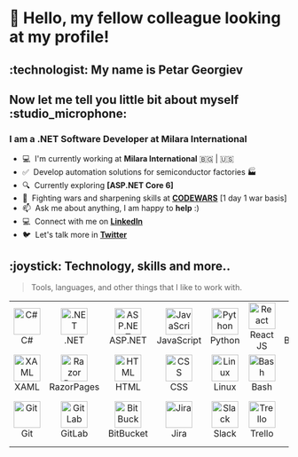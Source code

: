 <h1 align="left">👋 Hello, my fellow colleague looking at my profile!</h1>
<h2 align="left">:technologist: My name is Petar Georgiev</h2>
<h2 align="left">Now let me tell you little bit about myself :studio_microphone:</h2>
<h3 align="left">I am a .NET Software Developer at Milara International </h3>

- :computer: &nbsp;I'm currently working at **Milara International** :bulgaria: | :us:
- :white_check_mark: &nbsp;Develop automation solutions for semiconductor factories :factory:
- :mag: &nbsp;Currently exploring **[ASP.NET Core 6]**
- :person_fencing: &nbsp;Fighting wars and sharpening skills at **[CODEWARS]** [1 day 1 war basis] 
- :mailbox: &nbsp;Ask me about anything, I am happy to **help** :)
- :computer: &nbsp;Connect with me on **[LinkedIn]**
- :bird: &nbsp;Let's talk more in **[Twitter]**

<h2 align="left" id="pgeorgiev-tech">:joystick: Technology, skills and more.. </h2>


> Tools, languages, and other things that I like to work with.
<table align="center">
  <tr>
  <td align="center" width="96">
      <a href="#pgeorgiev-tech">
        <img src="https://cdn.cdnlogo.com/logos/c/27/c.svg" width="48" height="48" alt="C#" />
      </a>
      <br>C#
    </td>
    <td align="center" width="96">
      <a href="#pgeorgiev-tech">
        <img src="https://avatars.githubusercontent.com/u/9141961?s=200&v=4" width="48" height="48" alt=".NET" />
      </a>
      <br>.NET
    </td>
    <td align="center" width="96">
      <a href="#pgeorgiev-tech">
        <img src="https://logodix.com/logo/1796970.png" width="48" height="48" alt="ASP.NET" />
      </a>
      <br>ASP.NET
    </td>
    <td align="center" width="96">
      <a href="#pgeorgiev-tech">
        <img src="https://upload.wikimedia.org/wikipedia/commons/thumb/9/99/Unofficial_JavaScript_logo_2.svg/1024px-Unofficial_JavaScript_logo_2.svg.png" width="48" height="48" alt="JavaScript" />
      </a>
      <br>JavaScript
    </td>
    <td align="center" width="96">
      <a href="#pgeorgiev-tech">
        <img src="https://upload.wikimedia.org/wikipedia/commons/thumb/c/c3/Python-logo-notext.svg/1200px-Python-logo-notext.svg.png" width="48" height="48" alt="Python" />
      </a>
      <br>Python
    </td>
    <td align="center" width="96">
      <a href="#pgeorgiev-tech">
        <img src="https://brandlogos.net/wp-content/uploads/2020/09/react-logo.png" width="48" height="48" alt="React" />
      </a>
      <br>React JS
    </td>
    <td align="center" width="96">
      <a href="#pgeorgiev-tech">
        <img src="https://cdn.worldvectorlogo.com/logos/bootstrap-4.svg" width="48" height="48" alt="Bootstrap" />
      </a>
      <br>Bootstrap
    </td>
    <td align="center" width="96">
      <a href="#pgeorgiev-tech">
        <img src="https://cdn.icon-icons.com/icons2/2415/PNG/512/jquery_plain_wordmark_logo_icon_146445.png" width="48" height="48" alt="jQuery" />
      </a>
      <br>jQuery
    </td>
   
  </tr>
  
  <tr>
    <td align="center" width="96">
      <a href="#pgeorgiev-tech" >
        <img src="https://plugins.jetbrains.com/files/14932/130048/icon/pluginIcon.png" width="48" height="48" alt="XAML" />
      </a>
      <br>XAML
    </td>
    <td align="center" width="96">
      <a href="#pgeorgiev-tech" >
        <img src="https://codeopinion.com/wp-content/uploads/2018/07/Bitmap-MEDIUM_ASP.NET-Core-Logo_2colors_Square_RGB.png" width="48" height="48" alt="Razor Pages" />
      </a>
      <br>RazorPages
    </td>
    <td align="center" width="96">
      <a href="#pgeorgiev-tech" >
        <img src="https://upload.wikimedia.org/wikipedia/commons/thumb/6/61/HTML5_logo_and_wordmark.svg/512px-HTML5_logo_and_wordmark.svg.png" width="48" height="48" alt="HTML" />
      </a>
      <br>HTML
    </td>
    <td align="center" width="96">
      <a href="#pgeorgiev-tech" >
        <img src="https://upload.wikimedia.org/wikipedia/commons/thumb/6/62/CSS3_logo.svg/512px-CSS3_logo.svg.png" width="48" height="48" alt="CSS" />
      </a>
      <br>CSS
    </td>
    <td align="center" width="96">
      <a href="#pgeorgiev-tech" >
        <img src="https://camo.githubusercontent.com/d7574156c7a1844d3c2907bae0e76254cca759290c08e08a6ef2bd7543c8c0ca/68747470733a2f2f692e6962622e636f2f737331374b47302f63376238313133323437666563643833626439623565643562643366333464352d72656d6f766562672d707265766965772e706e67" width="48" height="48" alt="Linux" />
      </a>
      <br>Linux
    </td>
    <td align="center" width="96">
      <a href="#pgeorgiev-tech">
        <img src="https://bashlogo.com/img/symbol/png/full_colored_dark.png" width="48" height="48" alt="Bash" />
      </a>
      <br>Bash
    </td>
    <td align="center" width="96">
      <a href="#pgeorgiev-tech">
        <img src="https://iconape.com/wp-content/png_logo_vector/cib-flask.png" width="48" height="48" alt="Flask" />
      </a>
      <br>Flask
    </td>
    <td align="center" width="96">
      <a href="#pgeorgiev-tech">
        <img src="https://lh4.googleusercontent.com/-6gf_yd529XI/T4YAnmVXdZI/AAAAAAAAAMM/ynE72aTC8kA/s256/AutoIt%2520Icon%2520Template.png" width="48" height="48" alt="Flask" />
      </a>
      <br>AutoIt
    </td>
  </tr>
   <tr>
    <td align="center" width="96">
      <a href="#pgeorgiev-tech" >
        <img src="https://upload.wikimedia.org/wikipedia/commons/thumb/3/3f/Git_icon.svg/1200px-Git_icon.svg.png" width="48" height="48" alt="Git" />
      </a>
      <br>Git
    </td>
    <td align="center" width="96">
      <a href="#pgeorgiev-tech" >
        <img src="https://cdn.icon-icons.com/icons2/2415/PNG/512/gitlab_original_logo_icon_146503.png" width="48" height="48" alt="GitLab" />
      </a>
      <br>GitLab
    </td>
    <td align="center" width="96">
      <a href="#pgeorgiev-tech" >
        <img src="https://cdn.worldvectorlogo.com/logos/bitbucket-icon.svg" width="48" height="48" alt="BitBucket" />
      </a>
      <br>BitBucket
    </td>
    <td align="center" width="96">
      <a href="#pgeorgiev-tech" >
        <img src="https://cdn.worldvectorlogo.com/logos/jira-1.svg" width="48" height="48" alt="Jira" />
      </a>
      <br>Jira
    </td>
    <td align="center" width="96">
      <a href="#pgeorgiev-tech" >
        <img src="https://exchange.icinga.com/seffparker/icinga2-slack-notification/logo" width="48" height="48" alt="Slack" />
        </a>
      <br>Slack
    </td>
    <td align="center" width="96">
      <a href="#pgeorgiev-tech" >
        <img src="https://cdn.worldvectorlogo.com/logos/trello.svg" width="48" height="48" alt="Trello" />
      </a>
      <br>Trello
    </td>
    <td align="center" width="96">
      <a href="#pgeorgiev-tech" >
        <img src="https://upload.wikimedia.org/wikipedia/commons/4/45/Notion_app_logo.png" width="48" height="48" alt="Notion" />
      </a>
      <br>Notion
    </td>
    <td align="center" width="96"> 
      <a href="#pgeorgiev-tech" >
        <img src="https://cloud.githubusercontent.com/assets/2475572/4743290/2dcf20cc-5a26-11e4-89fb-62b861e5b29c.png" width="48" height="48" alt="Code Wars" />
      </a>
      <br>Code Wars
    </td>
  </tr>
    
</table>

[linkedin]: https://twitter.com/pgeorgiev4 "LinkedIn"
[twitter]: https://twitter.com/pgeorgiev4 "Twitter"
[codewars]: https://www.codewars.com/ "CodeWars"
<!---
ptangra/ptangra is a ✨ special ✨ repository because its `README.md` (this file) appears on your GitHub profile.
You can click the Preview link to take a look at your changes.
--->
